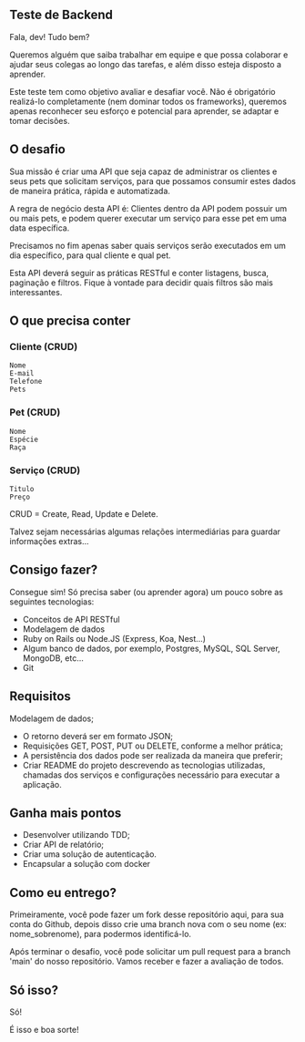## Teste de Backend

Fala, dev! Tudo bem?

Queremos alguém que saiba trabalhar em equipe e que possa colaborar e ajudar seus colegas ao longo das tarefas, e além disso esteja disposto a aprender.

Este teste tem como objetivo avaliar e desafiar você. Não é obrigatório realizá-lo completamente (nem dominar todos os frameworks), queremos apenas reconhecer seu esforço e potencial para aprender, se adaptar e tomar decisões.

## O desafio

Sua missão é criar uma API que seja capaz de administrar os clientes e seus pets que solicitam serviços, para que possamos consumir estes dados de maneira prática, rápida e automatizada.

A regra de negócio desta API é:
Clientes dentro da API podem possuir um ou mais pets, e podem querer executar um serviço para esse pet em uma data específica.

Precisamos no fim apenas saber quais serviços serão executados em um dia específico, para qual cliente e qual pet.

Esta API deverá seguir as práticas RESTful e conter listagens, busca, paginação e filtros. Fique à vontade para decidir quais filtros são mais interessantes.

## O que precisa conter

### Cliente (CRUD)
```
Nome
E-mail
Telefone
Pets
```

### Pet (CRUD)
```
Nome
Espécie
Raça
```

### Serviço (CRUD)
```
Titulo
Preço
```

CRUD = Create, Read, Update e Delete.

Talvez sejam necessárias algumas relações intermediárias para guardar informações extras...

## Consigo fazer?

Consegue sim! Só precisa saber (ou aprender agora) um pouco sobre as seguintes tecnologias:

- Conceitos de API RESTful
- Modelagem de dados
- Ruby on Rails ou Node.JS (Express, Koa, Nest...)
- Algum banco de dados, por exemplo, Postgres, MySQL, SQL Server, MongoDB, etc...
- Git

## Requisitos

Modelagem de dados;
- O retorno deverá ser em formato JSON;
- Requisições GET, POST, PUT ou DELETE, conforme a melhor prática;
- A persistência dos dados pode ser realizada da maneira que preferir;
- Criar README do projeto descrevendo as tecnologias utilizadas, chamadas dos serviços e configurações necessário para executar a aplicação.

## Ganha mais pontos

- Desenvolver utilizando TDD;
- Criar API de relatório;
- Criar uma solução de autenticação.
- Encapsular a solução com docker

## Como eu entrego?

Primeiramente, você pode fazer um fork desse repositório aqui, para sua conta do Github, depois disso crie uma branch nova com o seu nome (ex: nome_sobrenome), para podermos identificá-lo.

Após terminar o desafio, você pode solicitar um pull request para a branch 'main' do nosso repositório. Vamos receber e fazer a avaliação de todos.

## Só isso?

Só!

É isso e boa sorte!
